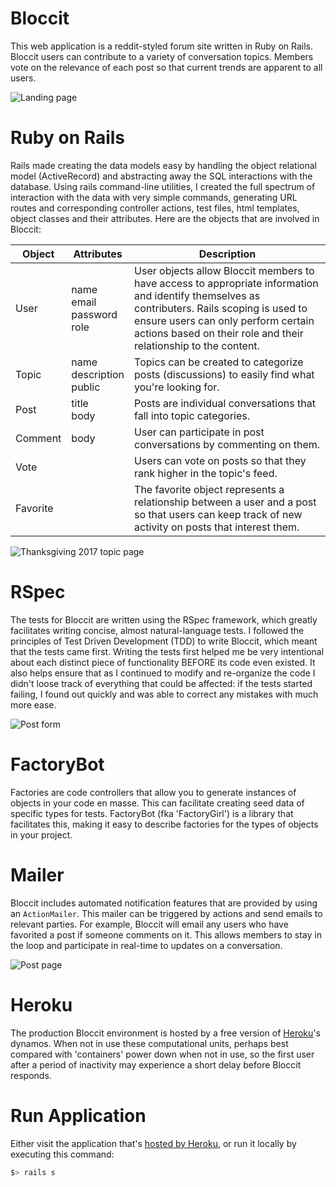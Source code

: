 # Bloccit

This web application is a reddit-styled forum site written in Ruby on Rails. Bloccit users can contribute to a variety of conversation topics. Members vote on the relevance of each post so that current trends are apparent to all users.

![Landing page](https://tboddyspargo.github.io/img/bloccit_landing1.png)

# Ruby on Rails

Rails made creating the data models easy by handling the object relational model (ActiveRecord) and abstracting away the SQL interactions with the database. Using rails command-line utilities, I created the full spectrum of interaction with the data with very simple commands, generating URL routes and corresponding controller actions, test files, html templates, object classes and their attributes. Here are the objects that are involved in Bloccit:

| Object | Attributes | Description |
|--------|------------|-------------|
|User|name<br/>email<br/>password<br/>role|User objects allow Bloccit members to have access to appropriate information and identify themselves as contributers. Rails scoping is used to ensure users can only perform certain actions based on their role and their relationship to the content.|
|Topic|name<br/>description<br/>public|Topics can be created to categorize posts (discussions) to easily find what you're looking for.|
|Post|title<br/>body|Posts are individual conversations that fall into topic categories.
|Comment|body|User can participate in post conversations by commenting on them.|
|Vote||Users can vote on posts so that they rank higher in the topic's feed.|
|Favorite||The favorite object represents a relationship between a user and a post so that users can keep track of new activity on posts that interest them.|

![Thanksgiving 2017 topic page](https://tboddyspargo.github.io/img/bloccit_topic1.png)

# RSpec

The tests for Bloccit are written using the RSpec framework, which greatly facilitates writing concise, almost natural-language tests. I followed the principles of Test Driven Development (TDD) to write Bloccit, which meant that the tests came first. Writing the tests first helped me be very intentional about each distinct piece of functionality BEFORE its code even existed. It also helps ensure that as I continued to modify and re-organize the code I didn't loose track of everything that could be affected: if the tests started failing, I found out quickly and was able to correct any mistakes with much more ease.

![Post form](https://tboddyspargo.github.io/img/bloccit_post1.png)

# FactoryBot

Factories are code controllers that allow you to generate instances of objects in your code en masse. This can facilitate creating seed data of specific types for tests. FactoryBot (fka 'FactoryGirl') is a library that facilitates this, making it easy to describe factories for the types of objects in your project.

# Mailer

Bloccit includes automated notification features that are provided by using an `ActionMailer`. This mailer can be triggered by actions and send emails to relevant parties. For example, Bloccit will email any users who have favorited a post if someone comments on it. This allows members to stay in the loop and participate in real-time to updates on a conversation.

![Post page](https://tboddyspargo.github.io/img/bloccit_email1.png)

# Heroku

The production Bloccit environment is hosted by a free version of [Heroku](https://www.heroku.com)'s dynamos. When not in use these computational units, perhaps best compared with 'containers' power down when not in use, so the first user after a period of inactivity may experience a short delay before Bloccit responds.

# Run Application
Either visit the application that's [hosted by Heroku](https://limitless-scrubland-98400.herokuapp.com), or run it locally by executing this command:

```bash
$> rails s
```
